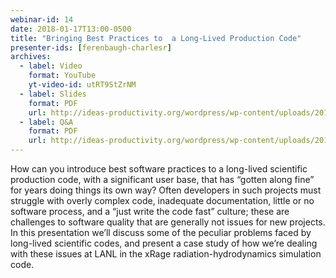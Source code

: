 ```yaml
---
webinar-id: 14
date: 2018-01-17T13:00-0500
title: "Bringing Best Practices to  a Long-Lived Production Code"
presenter-ids: [ferenbaugh-charlesr]
archives:
  - label: Video
    format: YouTube
    yt-video-id: utRT9StZrNM
  - label: Slides
    format: PDF
    url: http://ideas-productivity.org/wordpress/wp-content/uploads/2018/01/webinar014-slides.pdf
  - label: Q&A
    format: PDF
    url: http://ideas-productivity.org/wordpress/wp-content/uploads/2018/01/webinar014-qa.pdf
---
```

How can you introduce best software practices to a long-lived
scientific production code, with a significant user base, that has
“gotten along fine” for years doing things its own way? Often
developers in such projects must struggle with overly complex code,
inadequate documentation, little or no software process, and a “just
write the code fast” culture; these are challenges to software quality
that are generally not issues for new projects. In this presentation
we’ll discuss some of the peculiar problems faced by long-lived
scientific codes, and present a case study of how we’re dealing with
these issues at LANL in the xRage radiation-hydrodynamics simulation
code.
